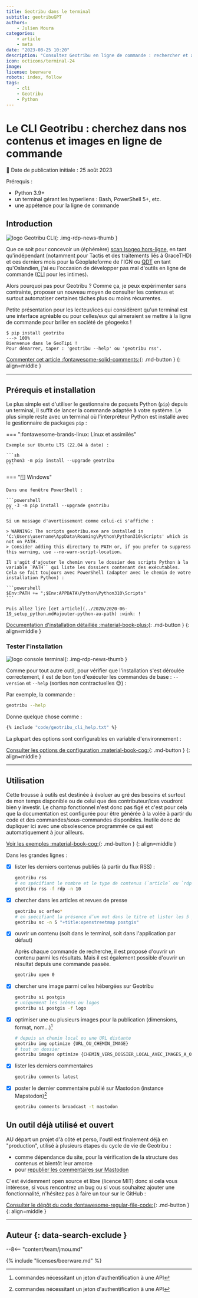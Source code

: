 ```yaml
---
title: Geotribu dans le terminal
subtitle: geotribuGPT
authors:
    - Julien Moura
categories:
    - article
    - meta
date: "2023-08-25 10:20"
description: "Consultez Geotribu en ligne de commande : rechercher et afficher nos contenus directement dans votre terminal."
icon: octicons/terminal-24
image:
license: beerware
robots: index, follow
tags:
    - cli
    - Geotribu
    - Python
---
```


# Le CLI Geotribu : cherchez dans nos contenus et images en ligne de commande

:calendar: Date de publication initiale : 25 août 2023

Prérequis :

- Python 3.9+
- un terminal gérant les hyperliens : Bash, PowerShell 5+, etc.
- une appétence pour la ligne de commande

## Introduction

![logo Geotribu CLI](https://cdn.geotribu.fr/img/internal/charte/geotribu_cli_logo.webp){: .img-rdp-news-thumb }

Que ce soit pour concevoir un (éphémère) [scan Isogeo hors-ligne](https://help.isogeo.com/scan/isogeo-scan-offline/), en tant qu'indépendant (notamment pour Tactis et des traitements liés à GraceTHD) et ces derniers mois pour la Géoplateforme de l'IGN ou [QDT](https://guts.github.io/qgis-deployment-cli/) en tant qu'Oslandien, j'ai eu l'occasion de développer pas mal d'outils en ligne de commande ([CLI](https://fr.wikipedia.org/wiki/Interface_en_ligne_de_commande) pour les intimes).

Alors pourquoi pas pour Geotribu ? Comme ça, je peux expérimenter sans contrainte, proposer un nouveau moyen de consulter les contenus et surtout automatiser certaines tâches plus ou moins récurrentes.

Petite présentation pour les lecteur/ices qui considèrent qu'un terminal est une interface agréable ou pour celles/eux qui aimeraient se mettre à la ligne de commande pour briller en société de géogeeks !

<!-- markdownlint-disable MD040 -->
<!-- termynal -->

```
$ pip install geotribu
---> 100%
Bienvenue dans le GeoTipi !
Pour démarrer, taper : 'geotribu --help' ou 'geotribu rss'.
```

<!-- markdownlint-enable MD040 -->

[Commenter cet article :fontawesome-solid-comments:](#__comments){: .md-button }
{: align=middle }

----

## Prérequis et installation

Le plus simple est d'utiliser le gestionnaire de paquets Python (`pip`) depuis un terminal, il suffit de lancer la commande adaptée à votre système.
Le plus simple reste avec un terminal où l'interpréteur Python est installé avec le gestionnaire de packages `pip` :

<!-- markdownlint-disable MD046 -->
=== ":fontawesome-brands-linux: Linux et assimilés"

    Exemple sur Ubuntu LTS (22.04 à date) :

    ```sh
    python3 -m pip install --upgrade geotribu
    ```

=== ":window: Windows"

    Dans une fenêtre PowerShell :

    ```powershell
    py -3 -m pip install --upgrade geotribu
    ```

    Si un message d'avertissement comme celui-ci s'affiche :

    > WARNING: The scripts geotribu.exe are installed in 'C:\Users\username\AppData\Roaming\Python\Python310\Scripts' which is not on PATH.  
    > Consider adding this directory to PATH or, if you prefer to suppress this warning, use --no-warn-script-location.

    Il s'agit d'ajouter le chemin vers le dossier des scripts Python à la variable `PATH`` qui liste les dossiers contenant des exécutables. Cela se fait toujours avec PowerShell (adapter avec le chemin de votre installation Python) :

    ```powershell
    $Env:PATH += ";$Env:APPDATA\Python\Python310\Scripts"
    ```

    Puis allez lire [cet article](../2020/2020-06-19_setup_python.md#ajouter-python-au-path) :wink: !
<!-- markdownlint-enable MD046 -->

[Documentation d'installation détaillée :material-book-plus:](https://cli.geotribu.fr/usage/installation.html){: .md-button }
{: align=middle }

### Tester l'installation

![logo console terminal](https://cdn.geotribu.fr/img/logos-icones/divers/ligne_commande.png "logo console terminal"){: .img-rdp-news-thumb }

Comme pour tout autre outil, pour vérifier que l'installation s'est déroulée correctement, il est de bon ton d'exécuter les commandes de base : `--version` et `--help` (sorties non contractuelles :wink:) :

Par exemple, la commande :

```sh
geotribu --help
```

Donne quelque chose comme :

```sh
{% include "code/geotribu_cli_help.txt" %}
```

La plupart des options sont configurables en variable d'environnement :

[Consulter les options de configuration :material-book-cog:](https://cli.geotribu.fr/usage/configuration.html){: .md-button }
{: align=middle }

----

## Utilisation

Cette trousse à outils est destinée à évoluer au gré des besoins et surtout de mon temps disponible ou de celui que des contributeur/ices voudront bien y investir. Le champ fonctionnel n'est donc pas figé et c'est pour cela que la documentation est configurée pour être générée à la volée à partir du code et des commandes/sous-commandes disponibles.
Inutile donc de dupliquer ici avec une obsolescence programmée ce qui est automatiquement à jour ailleurs.

[Voir les exemples :material-book-cog:](https://cli.geotribu.fr/usage/examples.html){: .md-button }
{: align=middle }

Dans les grandes lignes :

- [x] lister les derniers contenus publiés (à partir du flux RSS) :

    ```sh
    geotribu rss
    # en spécifiant le nombre et le type de contenus (`article` ou `rdp`)
    geotribu rss -f rdp -n 10
    ```

- [x] chercher dans les articles et revues de presse

    ```sh
    geotribu sc orfeo*
    # en spécifiant la présence d’un mot dans le titre et lister les 5 premiers résultats
    geotribu sc -n 5 "+title:openstreetmap postgis"
    ```

- [x] ouvrir un contenu (soit dans le terminal, soit dans l'application par défaut)

    Après chaque commande de recherche, il est proposé d'ouvrir un contenu parmi les résultats. Mais il est également possible d'ouvrir un résultat depuis une commande passée.

    ```sh
    geotribu open 0
    ```

- [x] chercher une image parmi celles hébergées sur Geotribu

    ```sh
    geotribu si postgis
    # uniquement les icônes ou logos
    geotribu si postgis -f logo
    ```

- [x] optimiser une ou plusieurs images pour la publication (dimensions, format, nom...)[^1]

    ```sh
    # depuis un chemin local ou une URL distante
    geotribu img optimize {URL_OU_CHEMIN_IMAGE}
    # tout un dossier
    geotribu images optimize {CHEMIN_VERS_DOSSIER_LOCAL_AVEC_IMAGES_A_OPTIMISER}
    ```

- [x] lister les derniers commentaires

    ```sh
    geotribu comments latest
    ```

- [x] poster le dernier commentaire publié sur Mastodon (instance Mapstodon)[^1]

    ```sh
    geotribu comments broadcast -t mastodon
    ```

## Un outil déjà utilisé et ouvert

AU départ un projet d'à côté et perso, l'outil est finalement déjà en "production", utilisé à plusieurs étapes du cycle de vie de Geotribu :

- comme dépendance du site, pour la vérification de la structure des contenus et bientôt leur amorce
- pour [republier les commentaires sur Mastodon](https://mapstodon.space/tags/Geotribot)

C'est évidemment open source et libre (licence MIT) donc si cela vous intéresse, si vous rencontrez un bug ou si vous souhaitez ajouter une fonctionnalité, n'hésitez pas à faire un tour sur le GitHub :

[Consulter le dépôt du code :fontawesome-regular-file-code:](https://github.com/geotribu/cli/){: .md-button }
{: align=middle }

----

## Auteur {: data-search-exclude }

--8<-- "content/team/jmou.md"

{% include "licenses/beerware.md" %}

<!-- Notes de bas de page -->
[^1]: commandes nécessitant un jeton d'authentification à une API
